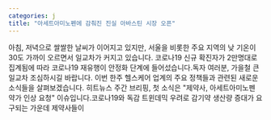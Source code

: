 ```yaml
---
categories: j
title: "아세트아미노펜에 감춰진 진실 아바스틴 시장 오픈"
---
```

아침, 저녁으로 쌀쌀한 날씨가 이어지고 있지만, 서울을 비롯한 주요 지역의 낮 기온이 30도 가까이 오르면서 일교차가 커지고 있습니다. 코로나19 신규 확진자가 2만명대로 집계됨에 따라 코로나19 재유행이 안정화 단계에 들어섰습니다.독자 여러분, 가을철 큰 일교차 조심하시길 바랍니다. 이번 한주 헬스케어 업계의 주요 정책들과 관련된 새로운 소식들을 살펴보겠습니다. 히트뉴스 주간 브리핑, 첫 소식은 "제약사, 아세트아미노펜 약가 인상 요청" 이슈입니다.코로나19와 독감 트윈데믹 우려로 감기약 생산량 증대가 요구되는 가운데 제약사들이